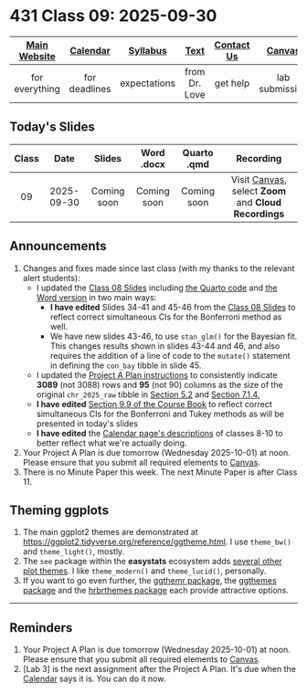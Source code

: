 # 431 Class 09: 2025-09-30

[Main Website](https://thomaselove.github.io/431-2025/) | [Calendar](https://thomaselove.github.io/431-2025/calendar.html) | [Syllabus](https://thomaselove.github.io/431-syllabus-2025/) | [Text](https://thomaselove.github.io/431-book/) | [Contact Us](https://thomaselove.github.io/431-2025/contact.html) | [Canvas](https://canvas.case.edu) | [Data and Code](https://github.com/THOMASELOVE/431-data)
:-----------: | :--------------: | :----------: | :---------: | :-------------: | :-----------: | :------------:
for everything | for deadlines | expectations | from Dr. Love | get help | lab submission | for downloads

## Today's Slides

Class | Date | Slides | Word .docx | Quarto .qmd | Recording
:---: | :--------: | :------: | :------: | :------: | :-------------:
09 | 2025-09-30 | Coming soon | Coming soon | Coming soon | Visit [Canvas](https://canvas.case.edu/), select **Zoom** and **Cloud Recordings**

<!-- 

09 | 2025-09-30 | **[Slides 09](https://thomaselove.github.io/431-slides-2025/class09.html)** | **[Word 09](https://thomaselove.github.io/431-slides-2025/class09w.docx)** | **[Code 09](https://github.com/THOMASELOVE/431-slides-2025/blob/main/class09.qmd)** | Visit [Canvas](https://canvas.case.edu/), select **Zoom** and **Cloud Recordings**

-->

## Announcements

1. Changes and fixes made since last class (with my thanks to the relevant alert students):
    - I updated the [Class 08 Slides](https://thomaselove.github.io/431-slides-2025/class08.html) including [the Quarto code](https://github.com/THOMASELOVE/431-slides-2025/blob/main/class08.qmd) and [the Word version](https://thomaselove.github.io/431-slides-2025/class08w.docx) in two main ways:
        - **I have edited** Slides 34-41 and 45-46 from the [Class 08 Slides](https://thomaselove.github.io/431-slides-2025/class08.html) to reflect correct simultaneous CIs for the Bonferroni method as well.
        - We have new slides 43-46, to use `stan_glm()` for the Bayesian fit. This changes results shown in slides 43-44 and 46, and also requires the addition of a line of code to the `mutate()` statement in defining the `con_bay` tibble in slide 45.
    - I updated the [Project A Plan instructions](https://thomaselove.github.io/431-projectA-2025/plan.html) to consistently indicate **3089** (not 3088) rows and **95** (not 90) columns as the size of the original `chr_2025_raw` tibble in [Section 5.2](https://thomaselove.github.io/431-projectA-2025/plan.html#section-2.-data-ingest) and [Section 7.1.4.](https://thomaselove.github.io/431-projectA-2025/plan.html#element-d.-plan-section-2.-data-ingest)
    - **I have edited** [Section 9.9 of the Course Book](https://thomaselove.github.io/431-book/09_transmore.html#pairwise-comparisons-of-means) to reflect correct simultaneous CIs for the Bonferroni and Tukey methods as will be presented in today's slides
    - **I have edited** the [Calendar page's descriptions](https://thomaselove.github.io/431-2025/calendar.html) of classes 8-10 to better reflect what we're actually doing.
2. Your Project A Plan is due tomorrow (Wednesday 2025-10-01) at noon. Please ensure that you submit all required elements to [Canvas](https://canvas.case.edu/).
3. There is no Minute Paper this week. The next Minute Paper is after Class 11.

## Theming ggplots

1. The main ggplot2 themes are demonstrated at <https://ggplot2.tidyverse.org/reference/ggtheme.html>. I use `theme_bw()` and `theme_light()`, mostly.
2. The `see` package within the **easystats** ecosystem adds [several other plot themes](https://easystats.github.io/see/reference/index.html#themes). I like `theme_modern()` and `theme_lucid()`, personally.
3. If you want to go even further, the [ggthemr package](https://github.com/Mikata-Project/ggthemr), the [ggthemes package](https://jrnold.github.io/ggthemes/) and the [hrbrthemes package](https://github.com/hrbrmstr/hrbrthemes) each provide attractive options.

------

## Reminders

1. Your Project A Plan is due tomorrow (Wednesday 2025-10-01) at noon. Please ensure that you submit all required elements to [Canvas](https://canvas.case.edu/).
2. [Lab 3] is the next assignment after the Project A Plan. It's due when the [Calendar](https://thomaselove.github.io/431-2025/calendar.html) says it is. You can do it now.
